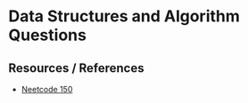 # Data Structures and Algorithm Questions

## Resources / References
- [Neetcode 150](https://neetcode.io/practice)